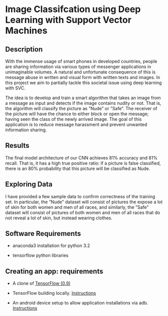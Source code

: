 # Image Classifcation using Deep Learning with Support Vector Machines

## Description

With the immense usage of smart phones in developed countries, people are sharing information via various types of messenger applications in unimaginable volumes. A natural and unfortunate consequence of this is message abuse in written and visual form with written texts and images. In this project we aim to partially tackle this societal issue using deep learning with SVC.

The idea is to develop and train a smart algorithm that takes an image from a message as input and detects if the image contains nudity or not. That is, the algorithm will classify the picture as ”Nude” or ”Safe”. The receiver of the picture will have the chance to either block or open the message; having seen the class of the newly arrived image. The goal of this application is to reduce message harassment and prevent unwanted information sharing.

## Results

The final model architecture of our CNN achieves 81% accuracy and 81% recall. That is, it has a high true positive ratio: if a picture is false classified, there is an 80% probability that this picture will be classified as Nude.


## Exploring Data

I have provided a few sample data to confirm correctness of the training set. In particular, the ”Nude” dataset will consist of pictures the expose a lot of skin for both women and men of all races, and similarly, the ”Safe” dataset will consist of pictures of both women and men of all races that do not reveal a lot of skin, but instead wearing clothes.


## Software Requirements

- anaconda3 installation for python 3.2

- tensorflow python libraries


## Creating an app: requirements

- A clone of [TensorFlow (0.9)](https://github.com/tensorflow/tensorflow)

- TensorFlow building locally. [Instructions](https://www.tensorflow.org/versions/r0.9/get_started/os_setup.html#download-and-setup)

- An android device setup to allow application installations via adb. [Instructions](https://developer.android.com/studio/command-line/adb.html)
